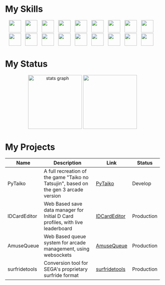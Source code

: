# My Skills

<div align="center">
  <img src="https://skillicons.dev/icons?i=c" height="40"/>
  <img width="6" />
  <img src="https://skillicons.dev/icons?i=cs" height="40"/>
  <img width="6" />
  <img src="https://skillicons.dev/icons?i=py" height="40"/>
  <img width="6" />
  <img src="https://skillicons.dev/icons?i=flask" height="40"/>
  <img width="6" />
  <img src="https://skillicons.dev/icons?i=html"  height="40"/>
  <img width="6" />
  <img src="https://skillicons.dev/icons?i=css"  height="40"/>
  <img width="6" />
  <img src="https://skillicons.dev/icons?i=js"  height="40"/>
  <img width="6" />
  <img src="https://skillicons.dev/icons?i=bootstrap" height="40"/>
  <img width="6" />
  <img src="https://skillicons.dev/icons?i=latex" height="40"/>
  <img width="6" />
</div>
<div align="center">
  <img src="https://skillicons.dev/icons?i=postgres"  height="40"/>
  <img width="6" />
  <img src="https://skillicons.dev/icons?i=ableton" height="40"/>
  <img width="6" />
  <img src="https://skillicons.dev/icons?i=git" height="40"/>
  <img width="6" />
  <img src="https://skillicons.dev/icons?i=heroku" height="40"/>
  <img width="6" />
  <img src="https://skillicons.dev/icons?i=netlify"  height="40"/>
  <img width="6" />
  <img src="https://skillicons.dev/icons?i=sqlite"  height="40"/>
  <img width="6" />
  <img src="https://skillicons.dev/icons?i=vercel"  height="40"/>
  <img width="6" />
  <img src="https://skillicons.dev/icons?i=vscodium"  height="40"/>
  <img width="6" />
  <img src="https://skillicons.dev/icons?i=windows"  height="40"/>
  <img width="6" />
</div>

# My Status

<div align="center">
  <img src="https://github-readme-stats.vercel.app/api?username=yonokid&show_icons=true&theme=tokyonight&order=1" height="175" alt="stats graph"  />
  <img src="https://github-readme-stats.vercel.app/api/top-langs?username=yonokid&layout=compact&card_width=320&langs_count=6&theme=vue-dark&order=2" height="175" 200="languages graph" />
</div>

# My Projects

| Name             | Description                                                                            | Link                                                             | Status  |
|------------------|----------------------------------------------------------------------------------------|------------------------------------------------------------------|---------|
| PyTaiko          | A full recreation of the game "Taiko no Tatsujin", based on the gen 3 arcade version   | [PyTaiko](https://github.com/Yonokid/PyTaiko)                    | Develop |
| IDCardEditor     | Web Based save data manager for Initial D Card profiles, with live leaderboard         | [IDCardEditor](https://github.com/Yonokid/IDCardEditor)          | Production |
| AmuseQueue       | Web Based queue system for arcade management, using websockets                         | [AmuseQueue](https://github.com/Yonokid/AmuseQueue)              | Production |
| surfridetools    | Conversion tool for SEGA's proprietary surfride format                                 | [surfridetools](https://github.com/Yonokid/surfridetools)        | Production |
